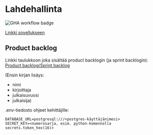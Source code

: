 # Lahdehallinta
![GHA workflow badge](https://github.com/AlTu774/Lahdehallinta/workflows/CI/badge.svg)


[Linkki sovellukseen](https://lahdehallintasovellus.fly.dev/)
## Product backlog
Linkki taulukkoon joka sisältää product backlogin (ja sprint backlogin):
[Product backlog/Sprint backlog](https://helsinkifi-my.sharepoint.com/:x:/g/personal/mseppi_ad_helsinki_fi/EQIaYfH__HREsC9fgOU2kWkBV-iNEZ-LmgMrs8Rvv2edrQ?e=hAhW0N)


(Ensin kirjan lisäys:
- nimi
- kirjoittaja
- julkaisuvuosi
- julkaisija)

.env-tiedosto ohjeet kehittäjille:

```
DATABASE_URL=postgresql:///<postgres-käyttäjänimesi>
SECRET_KEY=<numerosarja, esim. python-komennolla secrets.token_hex(16)>
```
